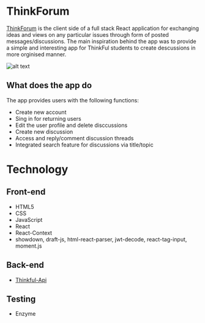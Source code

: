 
# ThinkForum 

[ThinkForum](https://thinkforum.now.sh/) is the client side of a full stack React application for 
exchanging ideas and views on any particular issues through form of posted messages/discussions. 
The main inspiration behind the app was to provide a simple and interesting app for ThinkFul 
students to create descussions in more orginised manner.

![alt text](thinkforum-client/screenshots/landing-page.png "Landing page")

## What does the app do

The app provides users with the following functions:

* Create new account
* Sing in for returning users
* Edit the user profile and delete disccussions 
* Create new discussion
* Access and reply/comment discussion threads 
* Integrated search feature for discussions via title/topic

# Technology
## Front-end

* HTML5
* CSS
* JavaScript
* React
* React-Context
* showdown, draft-js, html-react-parser, jwt-decode, react-tag-input, moment.js

## Back-end

* [Thinkful-Api](https://github.com/ZolFallows/thinkforum-server)

## Testing

* Enzyme
